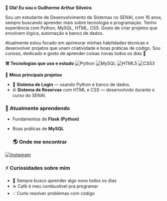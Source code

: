**👋 Olá! Eu sou o Guilherme Arthur Silveira**

Sou um estudante de Desenvolvimento de Sistemas no SENAI, com 16 anos, sempre buscando aprender mais sobre tecnologia e programação.
Tenho experiência com Python, MySQL, HTML, CSS. Gosto de criar projetos que envolvem lógica, automação e banco de dados.

Atualmente estou focado em aprimorar minhas habilidades técnicas e desenvolver projetos que unam criatividade e boas práticas de código.
Sou curioso, dedicado e gosto de aprender coisas novas todos os dias 🚀

**🛠️ Tecnologias que uso e estudo**
![Python](https://img.shields.io/badge/Python-3776AB?style=for-the-badge&logo=python&logoColor=white)
![MySQL](https://img.shields.io/badge/MySQL-005C84?style=for-the-badge&logo=mysql&logoColor=white)
![HTML5](https://img.shields.io/badge/HTML5-E34F26?style=for-the-badge&logo=html5&logoColor=white)
![CSS3](https://img.shields.io/badge/CSS3-1572B6?style=for-the-badge&logo=css3&logoColor=white)

🚀 **Meus principais projetos**  

- 💾 **Sistema de Login** — usando Python e banco de dados.  
- 🌐 **Sistema de Reservas** com HTML e CSS — desenvolvido durante o curso do SENAI.

### 📖 Atualmente aprendendo
- Fundamentos de **Flask (Python)**
- Boas práticas de **MySQL**

  ### 🌎 Onde me encontrar
[![Instagram](https://img.shields.io/badge/Instagram-E4405F?style=for-the-badge&logo=instagram&logoColor=white)](https://www.instagram.com/_guisilveiraa_)

### ⚡ Curiosidades sobre mim
- 🎯 Sempre busco aprender algo novo todos os dias  
- ☕ Café é meu combustível pra programar  
- 💡 Curto resolver problemas com código






